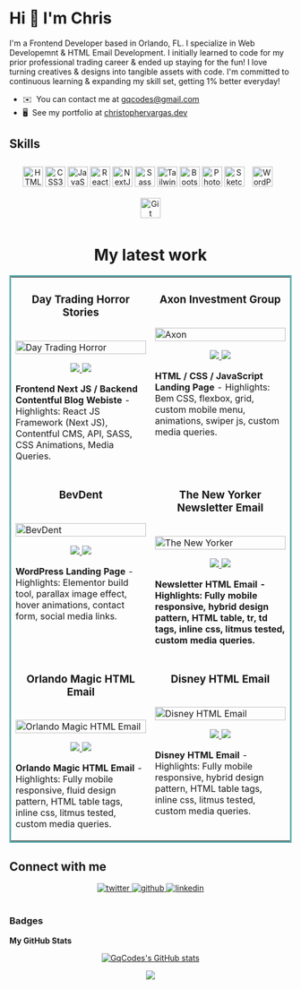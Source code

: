 <!-- ![](https://i.ibb.co/1X1XWRB/cover.png) -->

Hi 👋 I'm Chris
======================

I'm a Frontend Developer based in Orlando, FL. I specialize in Web Developemnt & HTML Email Development. I initially learned to code for my prior professional trading career & ended up staying for the fun! I love turning creatives & designs into tangible assets with code. I'm committed to continuous learning & expanding my skill set, getting 1% better everyday!
*   ✉️  You can contact me at [gqcodes@gmail.com](mailto:gqcodes@gmail.com)
*   🖥️  See my portfolio at [christophervargas.dev](http://christophervargas.dev)

## Skills 
<p align="center">
  <a href="https://developer.mozilla.org/en-US/docs/Glossary/HTML5" target="_blank" rel="noreferrer"><img src="https://raw.githubusercontent.com/danielcranney/readme-generator/main/public/icons/skills/html5-colored.svg" width="36" height="36" alt="HTML5" /></a>
  <a href="https://www.w3.org/TR/CSS/#css" target="_blank" rel="noreferrer"><img src="https://raw.githubusercontent.com/danielcranney/readme-generator/main/public/icons/skills/css3-colored.svg" width="36" height="36" alt="CSS3" /></a>
  <a href="https://developer.mozilla.org/en-US/docs/Web/JavaScript" target="_blank" rel="noreferrer"><img src="https://raw.githubusercontent.com/danielcranney/readme-generator/main/public/icons/skills/javascript-colored.svg" width="36" height="36" alt="JavaScript" /></a>
    <a href="https://reactjs.org/" target="_blank" rel="noreferrer"><img src="https://raw.githubusercontent.com/danielcranney/readme-generator/main/public/icons/skills/react-colored.svg" width="36" height="36" alt="React" /></a>
  <a href="https://nextjs.org/docs" target="_blank" rel="noreferrer"><img src="https://raw.githubusercontent.com/danielcranney/readme-generator/main/public/icons/skills/nextjs-colored-dark.svg" width="36" height="36" alt="NextJs" /></a>
  <a href="https://sass-lang.com/" target="_blank" rel="noreferrer"><img src="https://raw.githubusercontent.com/danielcranney/readme-generator/main/public/icons/skills/sass-colored.svg" width="36" height="36" alt="Sass" /></a>
<a href="https://tailwindcss.com/" target="_blank" rel="noreferrer"><img src="https://raw.githubusercontent.com/danielcranney/readme-generator/main/public/icons/skills/tailwindcss-colored.svg" width="36" height="36" alt="TailwindCSS" /></a>
<a href="https://getbootstrap.com/" target="_blank" rel="noreferrer"><img src="https://raw.githubusercontent.com/danielcranney/readme-generator/main/public/icons/skills/bootstrap-colored.svg" width="36" height="36" alt="Bootstrap" /></a>
<a href="https://www.adobe.com/uk/products/photoshop.html" target="_blank" rel="noreferrer"><img src="https://raw.githubusercontent.com/danielcranney/readme-generator/main/public/icons/skills/photoshop-colored-dark.svg" width="36" height="36" alt="Photoshop" /></a>
<a href="https://www.sketch.com/" target="_blank" rel="noreferrer"><img src="https://raw.githubusercontent.com/danielcranney/readme-generator/main/public/icons/skills/sketch-colored.svg" width="36" height="36" alt="Sketch" /></a>
  <img style="margin: 10px" src="https://profilinator.rishav.dev/skills-assets/wordpress.png" alt="WordPress" height="36" />  
  <img style="margin: 10px" src="https://profilinator.rishav.dev/skills-assets/git-scm-icon.svg" alt="Git" height="36" />
</p>

<h1 align="center">My latest work</h1>
<table bordercolor="#66b2b2">
  <tr>
  <td width="50%" valign="top">
      <h3 align="center">Day Trading Horror Stories</h3>
        <br />
        <a target="_blank" href="https://daytradinghorrors.com">
            <img src="https://user-images.githubusercontent.com/106452102/217962167-ecebbe30-df65-4079-8dc5-1683635e9040.jpg" width="100%" alt="Day Trading Horror"/>
        </a>
        <br />
        <p align="center">

  <a href="https://github.com/GqCodes/DayTradingHorrors" target="_blank">
    <img src="https://img.shields.io/static/v1?label=|&message=REPO&color=23555f&style=plastic&logo=github&logo-color=white"/>
  </a>  
  <a href="https://www.daytradinghorrors.com/" target="_blank">
    <img src="https://img.shields.io/static/v1?label=|&message=WEBSITE&color=cdf998&style=plastic"/>
  </a>
      </p>
        <p><strong>Frontend Next JS / Backend Contentful Blog Webiste</strong> - Highlights: React JS Framework (Next JS), Contentful CMS, API, SASS, CSS Animations, Media Queries.</p>
    </td>
    <td width="50%" valign="top">
      <h3 align="center">Axon Investment Group</h3>
        <br />
        <a target="_blank" href="https://gqcodes.github.io/axon-landing-page/">
            <img src="https://user-images.githubusercontent.com/106452102/215276013-8561d838-d0bc-4f86-909a-17099e69153f.png" width="100%" alt="Axon"/>
        </a>
        <br />
        <p align="center">
        

  <a href="https://github.com/GqCodes/axon-landing-page" target="_blank">
    <img src="https://img.shields.io/static/v1?label=|&message=REPO&color=23555f&style=plastic&logo=github&logo-color=white"/>
  </a>  
  <a href="https://gqcodes.github.io/axon-landing-page/" target="_blank">
    <img src="https://img.shields.io/static/v1?label=|&message=WEBSITE&color=cdf998&style=plastic"/>
  </a>
      </p>
        <p><strong>HTML / CSS / JavaScript Landing Page</strong> - Highlights: Bem CSS, flexbox, grid, custom mobile menu, animations, swiper js, custom media queries.</p>
    </td>
  </tr>
  <tr>
    <td width="50%" valign="top">
      <h3 align="center">BevDent</h3>
        <br />
      <a target="_blank" href="https://gqcodes.github.io/BevDent-WP/">
            <img src="https://user-images.githubusercontent.com/106452102/215276256-1da3ba89-d139-4973-8dcc-f94c572ce0a9.png" width="100%"  alt="BevDent"/>
        </a>
        <br />
        <p align="center">

  <a href="https://github.com/GqCodes/BevDent-WP" target="_blank">
    <img src="https://img.shields.io/static/v1?label=|&message=REPO&color=23555f&style=plastic&logo=github&logo-color=white"/>
  </a>
  <a href="https://gqcodes.github.io/BevDent-WP/" target="_blank">
    <img src="https://img.shields.io/static/v1?label=|&message=WEBSITE&color=cdf998&style=plastic"/>
  </a>
      </p>
        <p><strong>WordPress Landing Page </strong> - Highlights: Elementor build tool, parallax image effect, hover animations, contact form, social media links.
</p>
    </td>
    <td width="50%" valign="top">
      <h3 align="center">The New Yorker Newsletter Email</h3>
        <br />
        <a target="_blank" href="https://gqcodes.github.io/axon-landing-page/">
            <img src="https://user-images.githubusercontent.com/106452102/217947114-6ac8675e-0a8b-49fd-82fd-83c8007ccb16.jpg" width="100%" alt="The New Yorker"/>
        </a>
        <br />
        <p align="center">
  <a href="https://github.com/GqCodes/New_Yorker_Newletter_Email" target="_blank">
    <img src="https://img.shields.io/static/v1?label=|&message=REPO&color=23555f&style=plastic&logo=github&logo-color=white"/>
  </a>  
  <a href="https://gqcodes.github.io/New_Yorker_Newletter_Email/" target="_blank">
    <img src="https://img.shields.io/static/v1?label=|&message=WEBSITE&color=cdf998&style=plastic"/>
  </a>
      </p>
        <p><strong>Newsletter HTML Email - Highlights: Fully mobile responsive, hybrid design pattern, HTML table, tr, td tags, inline css, litmus tested, custom media queries.</p>
    </td>
    
  </tr>
  
  <tr>
    <td width="50%" valign="top">
      <h3 align="center">Orlando Magic HTML Email</h3>
      <br />
        <a target="_blank" href="https://gqcodes.github.io/Orlando_Magic_Promo_Email/">
          <img src="https://user-images.githubusercontent.com/106452102/215276368-fedc098d-2abd-4a9b-a39f-e65784a0d32f.png" width="100%" alt="Orlando Magic HTML Email"/>         
        </a>
      <br />
        <p align="center">
  <a href="https://github.com/GqCodes/Orlando_Magic_Promo_Email" target="_blank">
    <img src="https://img.shields.io/static/v1?label=|&message=REPO&color=23555f&style=plastic&logo=github&logo-color=white"/>
  </a>
  <a href="https://gqcodes.github.io/Orlando_Magic_Promo_Email/" target="_blank">
    <img src="https://img.shields.io/static/v1?label=|&message=WEBSITE&color=cdf998&style=plastic&"/>
  </a>
      </p>
        <p><strong>Orlando Magic HTML Email</strong> - Highlights: Fully mobile responsive, fluid design pattern, HTML table tags, inline css, litmus tested, custom media queries.</p>
    </td>
    <td width="50%" valign="top">
      <h3 align="center">Disney HTML Email</h3>
        <br />
        <a target="_blank" href="https://gqcodes.github.io/disney_promotional_email/">
          <img src="https://user-images.githubusercontent.com/106452102/215277157-1ef4c98c-bc11-41ca-8740-8b0e414d364c.png" width="100%" alt="Disney HTML Email"/>
        </a>
        <br />
        <p align="center">
          
  <a href="https://github.com/GqCodes/disney_promotional_email" target="_blank">
    <img src="https://img.shields.io/static/v1?label=|&message=REPO&color=23555f&style=plastic&logo=github&logo-color=white"/>
  </a>
  <a href="https://gqcodes.github.io/disney_promotional_email/" target="_blank">
    <img src="https://img.shields.io/static/v1?label=|&message=WEBSITE&color=cdf998&style=plastic"/>
  </a>
      </p>
        <p><strong>Disney HTML Email</strong> - Highlights: Fully mobile responsive, hybrid design pattern, HTML table tags, inline css, litmus tested, custom media queries.</p>
    </td>
  </tr>
</table>

## Connect with me  

<div align="center">
<a href="https://twitter.com/GQCodez" target="_blank">
<img src=https://img.shields.io/badge/twitter-%2300acee.svg?&style=for-the-badge&logo=twitter&logoColor=white alt=twitter />
</a>
<a href="https://github.com/GqCodes" target="_blank">
<img src=https://img.shields.io/badge/github-%2324292e.svg?&style=for-the-badge&logo=github&logoColor=white alt=github />
</a>
<a href="https://www.linkedin.com/in/christopherfvargas/" target="_blank">
<img src=https://img.shields.io/badge/linkedin-%231E77B5.svg?&style=for-the-badge&logo=linkedin&logoColor=white alt=linkedin  />
</a>  
</div>  
<br/>

### Badges

<b>My GitHub Stats</b>
<div align="center"> 
<a href="http://www.github.com/GqCodes"><img src="https://github-readme-stats.vercel.app/api?username=GqCodes&show_icons=true&hide=&count_private=true&title_color=0891b2&text_color=ffffff&icon_color=0891b2&bg_color=1c1917&hide_border=true&show_icons=true" alt="GqCodes's GitHub stats" align="center"/></a>

<a href="http://www.github.com/GqCodes"><img src="https://github-readme-streak-stats.herokuapp.com/?user=GqCodes&stroke=ffffff&background=1c1917&ring=0891b2&fire=0891b2&currStreakNum=ffffff&currStreakLabel=0891b2&sideNums=ffffff&sideLabels=ffffff&dates=ffffff&hide_border=true" align="center"/></a>
</div>


